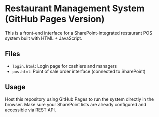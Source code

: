 
# Restaurant Management System (GitHub Pages Version)

This is a front-end interface for a SharePoint-integrated restaurant POS system built with HTML + JavaScript.

## Files
- `login.html`: Login page for cashiers and managers
- `pos.html`: Point of sale order interface (connected to SharePoint)

## Usage
Host this repository using GitHub Pages to run the system directly in the browser.
Make sure your SharePoint lists are already configured and accessible via REST API.
